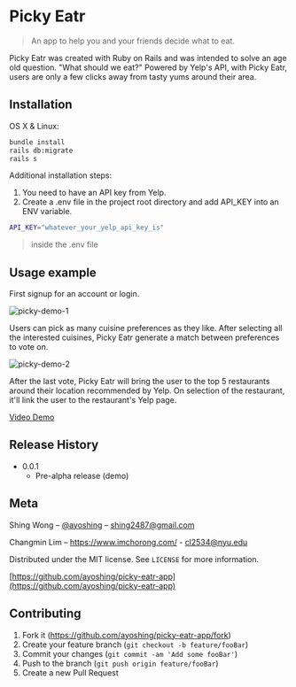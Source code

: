 # Picky Eatr

> An app to help you and your friends decide what to eat.

Picky Eatr was created with Ruby on Rails and was intended to solve an age old question. "What should we eat?" Powered by Yelp's API, with Picky Eatr, users are only a few clicks away from tasty yums around their area.

## Installation

OS X & Linux:

```sh
bundle install
rails db:migrate
rails s
```

Additional installation steps:

1.  You need to have an API key from Yelp.
2.  Create a .env file in the project root directory and add API_KEY into an ENV variable.

```sh
API_KEY="whatever_your_yelp_api_key_is"
```

> inside the .env file

## Usage example

First signup for an account or login.

![picky-demo-1](https://github.com/ayoshing/picky-eatr-app/blob/master/public/demo/picky-eatr-demo-1.gif)

Users can pick as many cuisine preferences as they like. After selecting all the interested cuisines, Picky Eatr generate a match between preferences to vote on.

![picky-demo-2](https://github.com/ayoshing/picky-eatr-app/blob/master/public/demo/picky-eatr-demo-2.gif)

After the last vote, Picky Eatr will bring the user to the top 5 restaurants around their location recommended by Yelp. On selection of the restaurant, it'll link the user to the restaurant's Yelp page.

[Video Demo](https://youtu.be/JiDseL77Noo)

## Release History

- 0.0.1
  - Pre-alpha release (demo)

## Meta

Shing Wong – [@ayoshing](https://twitter.com/ayoshing) – shing2487@gmail.com

Changmin Lim –
https://www.imchorong.com/ - cl2534@nyu.edu

Distributed under the MIT license. See `LICENSE` for more information.

[https://github.com/ayoshing/picky-eatr-app](https://github.com/ayoshing/picky-eatr-app)

## Contributing

1.  Fork it (<https://github.com/ayoshing/picky-eatr-app/fork>)
2.  Create your feature branch (`git checkout -b feature/fooBar`)
3.  Commit your changes (`git commit -am 'Add some fooBar'`)
4.  Push to the branch (`git push origin feature/fooBar`)
5.  Create a new Pull Request

<!-- Markdown link & img dfn's -->
